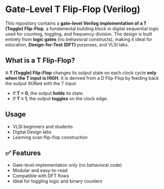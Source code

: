 # Gate-Level T Flip-Flop (Verilog)

This repository contains a **gate-level Verilog implementation of a T (Toggle) Flip-Flop**, a fundamental building block in digital sequential logic used for counting, toggling, and frequency division. The design is built entirely from **logic gates** (no behavioral constructs), making it ideal for education, **Design-for-Test (DFT)** purposes, and VLSI labs.


##  What is a T Flip-Flop?

A **T (Toggle) Flip-Flop** changes its output state on each clock cycle **only when the T input is HIGH**. It is derived from a D Flip-Flop by feeding back the output XORed with the T input.

- If **T = 0**, the output **holds** its state.
- If **T = 1**, the output **toggles** on the clock edge.

##  Usage

- VLSI beginners and students
- Digital Design labs
- Learning scan flip-flop construction


## ✅ Features

- Gate-level implementation only (no behavioral code)
- Modular and easy-to-read
- Compatible with DFT flows
- Ideal for toggling logic and binary counters



